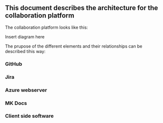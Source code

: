 ## This document describes the architecture for the collaboration platform

The collaboration platform looks like this:

Insert diagram here

The prupose of the different elements and their relationships can be described tihis way:

### GitHub
### Jira
### Azure webserver
### MK Docs
### Client side software

